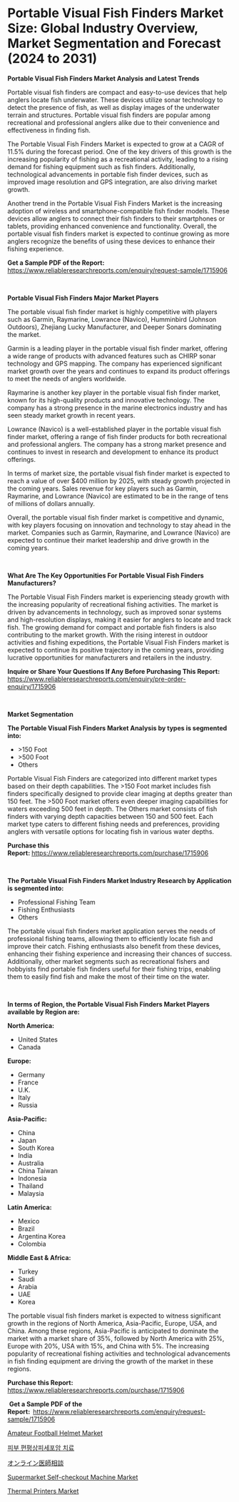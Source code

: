 <p><h1>Portable Visual Fish Finders Market Size: Global Industry Overview, Market Segmentation and Forecast (2024 to 2031)</h1></p><p><strong>Portable Visual Fish Finders Market Analysis and Latest Trends</strong></p>
<p><p>Portable visual fish finders are compact and easy-to-use devices that help anglers locate fish underwater. These devices utilize sonar technology to detect the presence of fish, as well as display images of the underwater terrain and structures. Portable visual fish finders are popular among recreational and professional anglers alike due to their convenience and effectiveness in finding fish.</p><p>The Portable Visual Fish Finders Market is expected to grow at a CAGR of 11.5% during the forecast period. One of the key drivers of this growth is the increasing popularity of fishing as a recreational activity, leading to a rising demand for fishing equipment such as fish finders. Additionally, technological advancements in portable fish finder devices, such as improved image resolution and GPS integration, are also driving market growth.</p><p>Another trend in the Portable Visual Fish Finders Market is the increasing adoption of wireless and smartphone-compatible fish finder models. These devices allow anglers to connect their fish finders to their smartphones or tablets, providing enhanced convenience and functionality. Overall, the portable visual fish finders market is expected to continue growing as more anglers recognize the benefits of using these devices to enhance their fishing experience.</p></p>
<p><strong>Get a Sample PDF of the Report:&nbsp;</strong> <a href="https://www.reliableresearchreports.com/enquiry/request-sample/1715906">https://www.reliableresearchreports.com/enquiry/request-sample/1715906</a></p>
<p>&nbsp;</p>
<p><strong>Portable Visual Fish Finders Major Market Players</strong></p>
<p><p>The portable visual fish finder market is highly competitive with players such as Garmin, Raymarine, Lowrance (Navico), Humminbird (Johnson Outdoors), Zhejiang Lucky Manufacturer, and Deeper Sonars dominating the market.</p><p>Garmin is a leading player in the portable visual fish finder market, offering a wide range of products with advanced features such as CHIRP sonar technology and GPS mapping. The company has experienced significant market growth over the years and continues to expand its product offerings to meet the needs of anglers worldwide.</p><p>Raymarine is another key player in the portable visual fish finder market, known for its high-quality products and innovative technology. The company has a strong presence in the marine electronics industry and has seen steady market growth in recent years.</p><p>Lowrance (Navico) is a well-established player in the portable visual fish finder market, offering a range of fish finder products for both recreational and professional anglers. The company has a strong market presence and continues to invest in research and development to enhance its product offerings.</p><p>In terms of market size, the portable visual fish finder market is expected to reach a value of over $400 million by 2025, with steady growth projected in the coming years. Sales revenue for key players such as Garmin, Raymarine, and Lowrance (Navico) are estimated to be in the range of tens of millions of dollars annually.</p><p>Overall, the portable visual fish finder market is competitive and dynamic, with key players focusing on innovation and technology to stay ahead in the market. Companies such as Garmin, Raymarine, and Lowrance (Navico) are expected to continue their market leadership and drive growth in the coming years.</p></p>
<p>&nbsp;</p>
<p><strong>What Are The Key Opportunities For Portable Visual Fish Finders Manufacturers?</strong></p>
<p><p>The Portable Visual Fish Finders market is experiencing steady growth with the increasing popularity of recreational fishing activities. The market is driven by advancements in technology, such as improved sonar systems and high-resolution displays, making it easier for anglers to locate and track fish. The growing demand for compact and portable fish finders is also contributing to the market growth. With the rising interest in outdoor activities and fishing expeditions, the Portable Visual Fish Finders market is expected to continue its positive trajectory in the coming years, providing lucrative opportunities for manufacturers and retailers in the industry.</p></p>
<p><strong>Inquire or Share Your Questions If Any Before Purchasing This Report:</strong> <a href="https://www.reliableresearchreports.com/enquiry/pre-order-enquiry/1715906">https://www.reliableresearchreports.com/enquiry/pre-order-enquiry/1715906</a></p>
<p>&nbsp;</p>
<p><strong>Market Segmentation</strong></p>
<p><strong>The Portable Visual Fish Finders Market Analysis by types is segmented into:</strong></p>
<p><ul><li>>150 Foot</li><li>>500 Foot</li><li>Others</li></ul></p>
<p><p>Portable Visual Fish Finders are categorized into different market types based on their depth capabilities. The >150 Foot market includes fish finders specifically designed to provide clear imaging at depths greater than 150 feet. The >500 Foot market offers even deeper imaging capabilities for waters exceeding 500 feet in depth. The Others market consists of fish finders with varying depth capacities between 150 and 500 feet. Each market type caters to different fishing needs and preferences, providing anglers with versatile options for locating fish in various water depths.</p></p>
<p><strong>Purchase this Report:&nbsp;</strong><a href="https://www.reliableresearchreports.com/purchase/1715906">https://www.reliableresearchreports.com/purchase/1715906</a></p>
<p>&nbsp;</p>
<p><strong>The Portable Visual Fish Finders Market Industry Research by Application is segmented into:</strong></p>
<p><ul><li>Professional Fishing Team</li><li>Fishing Enthusiasts</li><li>Others</li></ul></p>
<p><p>The portable visual fish finders market application serves the needs of professional fishing teams, allowing them to efficiently locate fish and improve their catch. Fishing enthusiasts also benefit from these devices, enhancing their fishing experience and increasing their chances of success. Additionally, other market segments such as recreational fishers and hobbyists find portable fish finders useful for their fishing trips, enabling them to easily find fish and make the most of their time on the water.</p></p>
<p>&nbsp;</p>
<p><strong>In terms of Region, the Portable Visual Fish Finders Market Players available by Region are:</strong></p>
<p>
    <p> <strong> North America: </strong>
        <ul>
            <li>United States</li>
            <li>Canada</li>
        </ul>
        </p> 
    <p> <strong> Europe: </strong>
        <ul>
            <li>Germany</li>
            <li>France</li>
            <li>U.K.</li>
            <li>Italy</li>
            <li>Russia</li>
        </ul>
        </p> 
    <p> <strong> Asia-Pacific: </strong>
        <ul>
            <li>China</li>
            <li>Japan</li>
            <li>South Korea</li>
            <li>India</li>
            <li>Australia</li>
            <li>China Taiwan</li>
            <li>Indonesia</li>
            <li>Thailand</li>
            <li>Malaysia</li>
        </ul>
        </p> 
    <p> <strong> Latin America: </strong>
        <ul>
            <li>Mexico</li>
            <li>Brazil</li>
            <li>Argentina Korea</li>
            <li>Colombia</li>
        </ul>
        </p> 
    <p> <strong> Middle East & Africa: </strong>
        <ul>
            <li>Turkey</li>
            <li>Saudi</li>
            <li>Arabia</li>
            <li>UAE</li>
            <li>Korea</li>
        </ul>
    </p>
    </p>
<p><p>The portable visual fish finders market is expected to witness significant growth in the regions of North America, Asia-Pacific, Europe, USA, and China. Among these regions, Asia-Pacific is anticipated to dominate the market with a market share of 35%, followed by North America with 25%, Europe with 20%, USA with 15%, and China with 5%. The increasing popularity of recreational fishing activities and technological advancements in fish finding equipment are driving the growth of the market in these regions.</p></p>
<p><strong>Purchase this Report: </strong><a href="https://www.reliableresearchreports.com/purchase/1715906">https://www.reliableresearchreports.com/purchase/1715906</a></p>
<p>&nbsp;<strong>Get a Sample PDF of the Report:&nbsp;&nbsp;</strong><a href="https://www.reliableresearchreports.com/enquiry/request-sample/1715906">https://www.reliableresearchreports.com/enquiry/request-sample/1715906</a></p>
<p><strong></strong></p>
<p><p><a href="https://noble-drawer-34c.notion.site/Amateur-Football-Helmet-Market-Research-Report-The-Key-To-Successful-Business-Strategy-Forecasted-f-e0cb7587d31c4d359b997cd38cfdbc12">Amateur Football Helmet Market</a></p><p><a href="https://medium.com/@cierrahayes645/%ED%94%BC%EB%B6%80-%ED%8E%B8%ED%8F%89%EC%84%B8%ED%8F%AC%EC%95%94-%EC%B9%98%EB%A3%8C-%EC%8B%9C%EC%9E%A5-%EA%B7%9C%EB%AA%A8-%EC%8B%9C%EC%9E%A5-%EC%A0%84%EB%A7%9D-%EB%B0%8F-%EC%8B%9C%EC%9E%A5-%EC%98%88%EC%B8%A1-2024%EB%85%84%EB%B6%80%ED%84%B0-2031%EB%85%84%EA%B9%8C%EC%A7%80-05f81846c5e9">피부 편평상피세포암 치료</a></p><p><a href="https://medium.com/@royalmiller09/%E3%82%AA%E3%83%B3%E3%83%A9%E3%82%A4%E3%83%B3%E5%8C%BB%E5%B8%AB%E7%9B%B8%E8%AB%87%E5%B8%82%E5%A0%B4-2031%E5%B9%B4%E3%81%BE%E3%81%A7%E3%81%AE%E6%88%90%E5%8A%9F%E3%81%99%E3%82%8B%E3%83%93%E3%82%B8%E3%83%8D%E3%82%B9%E6%88%A6%E7%95%A5%E3%81%AE%E9%8D%B5-ff6e986e1430">オンライン医師相談</a></p><p><a href="https://github.com/Sinjinluong3e0awx2m195k76/Market-Research-Report-List-1/blob/main/supermarket-self-checkout-machine-market.md">Supermarket Self-checkout Machine Market</a></p><p><a href="https://github.com/shotows/Market-Research-Report-List-1/blob/main/thermal-printers-market.md">Thermal Printers Market</a></p></p>